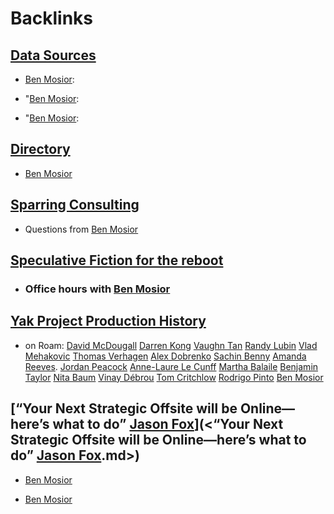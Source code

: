 
# Backlinks
## [Data Sources](<Data Sources.md>)
- [Ben Mosior](<Ben Mosior.md>):

- "[Ben Mosior](<Ben Mosior.md>):

- "[Ben Mosior](<Ben Mosior.md>):

## [Directory](<Directory.md>)
- [Ben Mosior](<Ben Mosior.md>)

## [Sparring Consulting](<Sparring Consulting.md>)
- Questions from [Ben Mosior](<Ben Mosior.md>)

## [Speculative Fiction for the reboot ](<Speculative Fiction for the reboot .md>)
- ### Office hours with [Ben Mosior](<Ben Mosior.md>)

## [Yak Project Production History](<Yak Project Production History.md>)
- on Roam: [David McDougall](<David McDougall.md>) [Darren Kong](<Darren Kong.md>) [Vaughn Tan](<Vaughn Tan.md>) [Randy Lubin](<Randy Lubin.md>) [Vlad Mehakovic](<Vlad Mehakovic.md>) [Thomas Verhagen](<Thomas Verhagen.md>) [Alex Dobrenko](<Alex Dobrenko.md>) [Sachin Benny](<Sachin Benny.md>) [Amanda Reeves](<Amanda Reeves.md>). [Jordan Peacock](<Jordan Peacock.md>) [Anne-Laure Le Cunff](<Anne-Laure Le Cunff.md>) [Martha Balaile](<Martha Balaile.md>) [Benjamin Taylor](<Benjamin Taylor.md>) [Nita Baum](<Nita Baum.md>) [Vinay Débrou](<Vinay Débrou.md>) [Tom Critchlow](<Tom Critchlow.md>) [Rodrigo Pinto](<Rodrigo Pinto.md>) [Ben Mosior](<Ben Mosior.md>)

## [“Your Next Strategic Offsite will be Online—here’s what to do” [Jason Fox](<Jason Fox.md>)](<“Your Next Strategic Offsite will be Online—here’s what to do” [Jason Fox](<Jason Fox.md>).md>)
- [Ben Mosior](<Ben Mosior.md>)

- [Ben Mosior](<Ben Mosior.md>)

